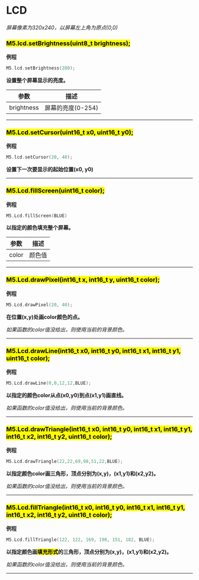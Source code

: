 # LCD

<!-- 中文 | [English](/en/api_reference/micropython/api_lcd) | [日本語](/ja/api_reference/micropython/api_lcd) -->

*屏幕像素为320x240，以屏幕左上角为原点(0,0)*

### <mark>M5.lcd.setBrightness(uint8_t brightness);</mark>

**例程**
```c++
M5.lcd.setBrightness(200);
```

**设置整个屏幕显示的亮度。**

| 参数 | 描述 |
| --- | --- |
| brightness | 屏幕的亮度(0-254) |

* * *

### <mark>M5.Lcd.setCursor(uint16_t x0, uint16_t y0);</mark>

**例程**
```c++
M5.lcd.setCursor(20, 40);
```

**设置下一次要显示的起始位置(x0, y0)**

* * *

### <mark>M5.Lcd.fillScreen(uint16_t color);</mark>
**例程**
```c++
M5.Lcd.fillScreen(BLUE)
```
**以指定的颜色填充整个屏幕。**

| 参数 | 描述 |
| --- | --- |
| color | 颜色值 |

* * *

### <mark>M5.Lcd.drawPixel(int16_t x, int16_t y, uint16_t color);</mark>
**例程**
```c++
M5.Lcd.drawPixel(20, 40);
```
**在位置(x,y)处画color颜色的点。**

*如果函数的color值没给出，则使用当前的背景颜色。*

* * *

### <mark>M5.Lcd.drawLine(int16_t x0, int16_t y0, int16_t x1, int16_t y1, uint16_t color);</mark>
**例程**
```c++
M5.Lcd.drawLine(0,0,12,12,BLUE);
```
**以指定的颜色color从点(x0,y0)到点(x1,y1)画直线。**

*如果函数的color值没给出，则使用当前的背景颜色。*

* * *

### <mark>M5.Lcd.drawTriangle(int16_t x0, int16_t y0, int16_t x1, int16_t y1, int16_t x2, int16_t y2, uint16_t color);</mark>

**例程**
```c++
M5.Lcd.drawTriangle(22,22,69,98,51,22,BLUE);
```

**以指定颜色color画三角形，顶点分别为(x,y)，(x1,y1)和(x2,y2)。**

*如果函数的color值没给出，则使用当前的背景颜色。*

* * *

### <mark>M5.Lcd.fillTriangle(int16_t x0, int16_t y0, int16_t x1, int16_t y1, int16_t x2, int16_t y2, uint16_t color);</mark>

**例程**
```c++
M5.Lcd.fillTriangle(122, 122, 169, 198, 151, 182, BLUE);
```
**以指定颜色画<mark>填充形式</mark>的三角形，顶点分别为(x,y)，(x1,y1)和(x2,y2)。**

*如果函数的color值没给出，则使用当前的背景颜色。*


* * *
<!-- ### <mark>lcd.drawRect(x, y, w, h, [,color])</mark>
**例程**
```c++
lcd.drawRect(180, 12, 122, 10, lcd.BLUE)
```
**以指定颜色画矩形，其中矩形左上角坐标为(x,y)，宽高分别为width和height。**

*如果函数的color值没给出，则使用当前的背景颜色。*

| 参数 | 描述 |
| --- | --- |
| w | 图形宽(单位: 像素) |
| h | 图形高(单位: 像素) |
| color | 颜色值 |




* * *

### <mark>lcd.drawRoundRect(x, y, w, h, r [,color])</mark>
**例程**
```c++
lcd.fillRoundRect(180,70,122,10,4,lcd.BLUE)
```
**以指定颜色画<mark>圆角</mark>矩形，其中矩形左上角坐标为(x,y)，宽高分别为width和height，圆角半径为r。**

*如果函数的color值没给出，则使用当前的背景颜色。*

| 参数 | 描述 |
| --- | --- |
| w | 图形宽(单位: 像素) |
| h | 图形高(单位: 像素) |
| r | 圆角半径 |
| color | 颜色值 |




* * *
### <mark>lcd.print(‘text’, [x, y])</mark>
**例程**
```c++
lcd.print('this is a print text function', 80, 80)
```
**在(x,y)处开始打印文本(字符串)text。**

| 参数 | 描述 |
| --- | --- |
| text | 要打印的内容 |


* * *

### <mark>lcd.clear([color])</mark>

**例程**
```c++
lcd.clear()
```

**清屏(即以当前的背景颜色填充整个屏幕)。**


* * *

### Usage

```c++
from machine import SPI, Pin
from display import LCD

spi = SPI(1, baudrate=32000000, mosi=Pin(23), miso=Pin(19), sck=Pin(18))

lcd = LCD(spi = spi) #lcd init
lcd.fillScreen(lcd.BLACK) #set the default background color

lcd.drawLine(0, 0, lcd.WHITE)
lcd.drawTriangle(22, 22, 69, 98, 51, 22, lcd.RED)
lcd.fillTriangle(122, 122, 169, 198, 151, 182, lcd.RED)
lcd.drawCircle(180, 180, 10, lcd.BLUE)
lcd.fillcircle(100, 100, 10, lcd.BLUE)
lcd.drawRect(180, 12, 122, 10, lcd.BLUE)
lcd.fillRect(180, 30, 122, 10, lcd.BLUE)
lcd.drawRoundRect(180, 50, 122, 10, 4, lcd.BLUE)
lcd.fillRoundRect(180, 70, 122, 10, 4, lcd.BLUE)
lcd.print('this is a print text function', 80, 80)
``` -->

